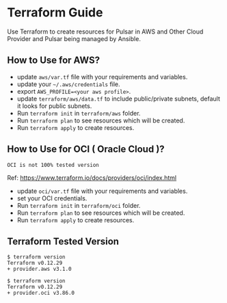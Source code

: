 # Terraform Guide
Use Terraform to create resources for Pulsar in AWS and Other Cloud Provider and Pulsar being managed by Ansible.

## How to Use for AWS?
* update `aws/var.tf` file with your requirements and variables.
* update your `~/.aws/credentials` file.
* export `AWS_PROFILE=<your aws profile>`.
* update `terraform/aws/data.tf` to include public/private subnets, default it looks for public subnets.
* Run `terraform init` in `terraform/aws` folder.
* Run `terraform plan` to see resources which will be created.
* Run `terraform apply` to create resources.

## How to Use for OCI ( Oracle Cloud )?
`OCI is not 100% tested version`

Ref: https://www.terraform.io/docs/providers/oci/index.html

* update `oci/var.tf` file with your requirements and variables.
* set your OCI credentials.
* Run `terraform init` in `terraform/oci` folder.
* Run `terraform plan` to see resources which will be created.
* Run `terraform apply` to create resources.

## Terraform Tested Version
```
$ terraform version
Terraform v0.12.29
+ provider.aws v3.1.0

$ terraform version
Terraform v0.12.29
+ provider.oci v3.86.0
```